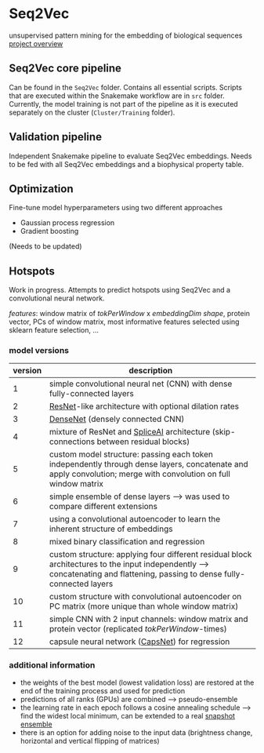 # Seq2Vec
unsupervised pattern mining for the embedding of biological sequences  
[project overview](https://github.com/hroetsc/Seq2Vec/blob/master/Seq2Vec_detailed.svg "Seq2Vec idea")

## Seq2Vec core pipeline
Can be found in the `Seq2Vec` folder. Contains all essential scripts. Scripts that are executed within the Snakemake workflow are in `src` folder.  
Currently, the model training is not part of the pipeline as it is executed separately on the cluster (`Cluster/Training` folder).

## Validation pipeline
Independent Snakemake pipeline to evaluate Seq2Vec embeddings. Needs to be fed with all Seq2Vec embeddings and a biophysical property table.

## Optimization
Fine-tune model hyperparameters using two different approaches
* Gaussian process regression
* Gradient boosting

(Needs to be updated)

## Hotspots ##
Work in progress. Attempts to predict hotspots using Seq2Vec and a convolutional neural network.  
  
*features*: window matrix of *tokPerWindow* x *embeddingDim shape*, protein vector, PCs of window matrix, most informative features selected using sklearn feature selection, ...

### model versions ###
| version | description |
| ------- | ----------- |
| 1       | simple convolutional neural net (CNN) with dense fully-connected layers |
| 2       | [ResNet](http://link.springer.com/10.1007/978-3-319-46493-0_38)-like architecture with optional dilation rates |
| 3       | [DenseNet](https://ieeexplore.ieee.org/document/8099726/) (densely connected CNN) |
| 4       | mixture of ResNet and [SpliceAI](https://linkinghub.elsevier.com/retrieve/pii/S0092867418316295) architecture (skip-connections between residual blocks) |
| 5       | custom model structure: passing each token independently through dense layers, concatenate and apply convolution; merge with convolution on full window matrix |
| 6       | simple ensemble of dense layers --> was used to compare different extensions |
| 7       | using a convolutional autoencoder to learn the inherent structure of embeddings |
| 8       | mixed binary classification and regression |
| 9       | custom structure: applying four different residual block architectures to the input independently --> concatenating and flattening, passing to dense fully-connected layers |
| 10      | custom structure with convolutional autoencoder on PC matrix (more unique than whole window matrix) |
| 11      | simple CNN with 2 input channels: window matrix and protein vector (replicated *tokPerWindow*-times) |
| 12      | capsule neural network ([CapsNet](http://arxiv.org/abs/1710.09829)) for regression |

### additional information ###
* the weights of the best model (lowest validation loss) are restored at the end of the training process and used for prediction
* predictions of all ranks (GPUs) are combined --> pseudo-ensemble
* the learning rate in each epoch follows a cosine annealing schedule  --> find the widest local minimum, can be extended to a real [snapshot ensemble](http://arxiv.org/abs/1803.05407)
* there is an option for adding noise to the input data (brightness change, horizontal and vertical flipping of matrices)


